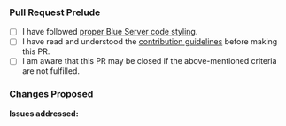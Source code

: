 <!-- Note: Lines with this <!-- syntax are comments and will not be visible in
     your pull request. You can safely ignore or remove them. -->

### Pull Request Prelude

<!-- Thank you for working on improving Blue Server! -->
<!-- Please complete these steps and check the following boxes by putting an `x`
     inside the [brackets] before filing your Pull Request. -->

- [ ] I have followed [proper Blue Server code styling][code].
- [ ] I have read and understood the [contribution guidelines][cont] before making this PR.
- [ ] I am aware that this PR may be closed if the above-mentioned criteria are not fulfilled.

### Changes Proposed

<!-- Describe the changes that this pull request makes. -->

**Issues addressed:** <!-- Write here the issue number, if any. -->


<!-- You can safely ignore the links below:  -->

[cont]: https://github.com/otland/forgottenserver/wiki/Contributing
[code]: https://github.com/otland/forgottenserver/wiki/TFS-Coding-Style-Guide
